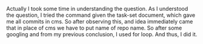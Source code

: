 Actually I took some time in understanding the question. As I understood the question, I tried the command given the task-set document, which gave me all commits in cms.
So after observing this, and idea immediately came that in place of cms we have to put name of repo name. 
So after some googling and from my previous conclusion, I used for loop. And thus, I did it.

